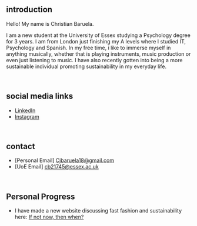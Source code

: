 ## introduction

Hello! My name is Christian Baruela. 

I am a new student at the University of Essex studying a Psychology degree for 3 years. I am from London just finishing my A levels where I studied IT, Psychology and Spanish. In my free time, i like to immerse myself in anything musically, whether that is playing instruments, music production or even just listening to music. I have also recently gotten into being a more sustainable individual promoting sustainability in my everyday life.

<br>

## social media links
- [LinkedIn](https://www.linkedin.com/in/christian-baruela-619273220/)
- [Instagram](https://www.instagram.com/createdbycjay/)

<br>

## contact
- [Personal Email] Cjbaruela18@gmail.com 
- [UoE Email] cb21745@essex.ac.uk

<br>

## Personal Progress
- I have made a new website discussing fast fashion and sustainability here: [If not now, then when?](sus.md) 






